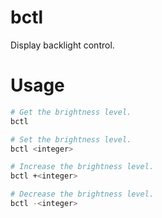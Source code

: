 # bctl

Display backlight control.

# Usage

```bash
# Get the brightness level.
bctl

# Set the brightness level.
bctl <integer>

# Increase the brightness level.
bctl +<integer>

# Decrease the brightness level.
bctl -<integer>
```